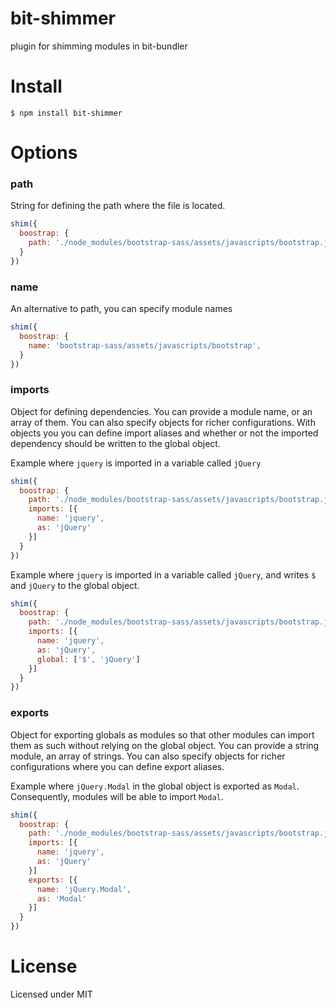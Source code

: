 # bit-shimmer
plugin for shimming modules in bit-bundler

# Install

`$ npm install bit-shimmer`


# Options

### path

String for defining the path where the file is located.

``` javascript
shim({
  boostrap: {
    path: './node_modules/bootstrap-sass/assets/javascripts/bootstrap.js',
  }
})
```


### name

An alternative to path, you can specify module names

``` javascript
shim({
  boostrap: {
    name: 'bootstrap-sass/assets/javascripts/bootstrap',
  }
})
```


### imports

Object for defining dependencies. You can provide a module name, or an array of them.  You can also specify objects for richer configurations. With objects you you can define import aliases and whether or not the imported dependency should be written to the global object.

Example where `jquery` is imported in a variable called `jQuery`

``` javascript
shim({
  boostrap: {
    path: './node_modules/bootstrap-sass/assets/javascripts/bootstrap.js',
    imports: [{
      name: 'jquery',
      as: 'jQuery'
    }]
  }
})
```

Example where `jquery` is imported in a variable called `jQuery`, and writes `$` and `jQuery` to the global object.

``` javascript
shim({
  boostrap: {
    path: './node_modules/bootstrap-sass/assets/javascripts/bootstrap.js',
    imports: [{
      name: 'jquery',
      as: 'jQuery',
      global: ['$', 'jQuery']
    }]
  }
})
```


### exports

Object for exporting globals as modules so that other modules can import them as such without relying on the global object. You can provide a string module, an array of strings.  You can also specify objects for richer configurations where you can define export aliases.

Example where `jQuery.Modal` in the global object is exported as `Modal`. Consequently, modules will be able to import `Modal`.

``` javascript
shim({
  boostrap: {
    path: './node_modules/bootstrap-sass/assets/javascripts/bootstrap.js',
    imports: [{
      name: 'jquery',
      as: 'jQuery'
    }]
    exports: [{
      name: 'jQuery.Modal',
      as: 'Modal'
    }]
  }
})
```

# License

Licensed under MIT
